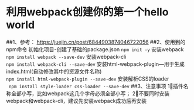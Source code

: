 # 利用webpack创建你的第一个hello world 
##1、参考：
   https://juejin.cn/post/6844903874046722056
##2、使用到的npm命令
初始化项目-创建了基础的package.json
`npm init -y`
 安装webpack    
   ` npm install webpack --save-dev `
安装webpack-cli   
   ` npm install webpack-cli --save-dev `
安装html-webpack-plugin—用于生成index.html(自动修改其中的资源文件名称)   
    `npm install html-webpack-plugin --save-dev`
安装解析CSS的loader  
 ` npm install style-loader css-loader --save-dev`
##3、注意事项
1⃣️插件名称全部小写，比如webpack这几个字母必须全部小写；
2⃣️不要同时安装webpack和webpack-cli，建议先安装webpack成功后再安装






